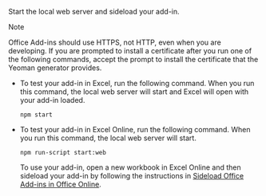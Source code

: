 
Start the local web server and sideload your add-in.

> [!NOTE]
> Office Add-ins should use HTTPS, not HTTP, even when you are developing. If you are prompted to install a certificate after you run one of the following commands, accept the prompt to install the certificate that the Yeoman generator provides. 

- To test your add-in in Excel, run the following command. When you run this command, the local web server will start and Excel will open with your add-in loaded.

    ```
    npm start
    ```

- To test your add-in in Excel Online, run the following command. When you run this command, the local web server will start.

    ```
    npm run-script start:web
    ```

    To use your add-in, open a new workbook in Excel Online and then sideload your add-in by following the instructions in [Sideload Office Add-ins in Office Online](../testing/sideload-office-add-ins-for-testing.md#sideload-an-office-add-in-in-office-online).

